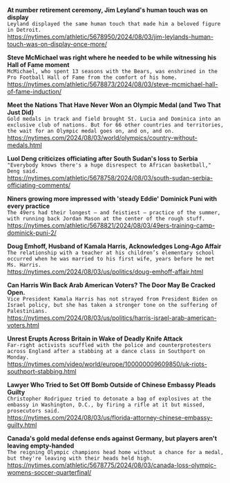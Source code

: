 **At number retirement ceremony, Jim Leyland's human touch was on display**\
`Leyland displayed the same human touch that made him a beloved figure in Detroit.`\
https://nytimes.com/athletic/5678950/2024/08/03/jim-leylands-human-touch-was-on-display-once-more/

**Steve McMichael was right where he needed to be while witnessing his Hall of Fame moment**\
`McMichael, who spent 13 seasons with the Bears, was enshrined in the Pro Football Hall of Fame from the comfort of his home.`\
https://nytimes.com/athletic/5678873/2024/08/03/steve-mcmichael-hall-of-fame-induction/

**Meet the Nations That Have Never Won an Olympic Medal (and Two That Just Did)**\
`Gold medals in track and field brought St. Lucia and Dominica into an exclusive club of nations. But for 66 other countries and territories, the wait for an Olympic medal goes on, and on, and on.`\
https://nytimes.com/2024/08/03/world/olympics/country-without-medals.html

**Luol Deng criticizes officiating after South Sudan's loss to Serbia**\
`"Everybody knows there's a huge disrespect to African basketball," Deng said.`\
https://nytimes.com/athletic/5678758/2024/08/03/south-sudan-serbia-officiating-comments/

**Niners growing more impressed with 'steady Eddie' Dominick Puni with every practice**\
`The 49ers had their longest — and feistiest — practice of the summer, with running back Jordan Mason at the center of the rough stuff.`\
https://nytimes.com/athletic/5678821/2024/08/03/49ers-training-camp-dominick-puni-2/

**Doug Emhoff, Husband of Kamala Harris, Acknowledges Long-Ago Affair**\
`The relationship with a teacher at his children’s elementary school occurred when he was married to his first wife, years before he met Ms. Harris.`\
https://nytimes.com/2024/08/03/us/politics/doug-emhoff-affair.html

**Can Harris Win Back Arab American Voters? The Door May Be Cracked Open.**\
`Vice President Kamala Harris has not strayed from President Biden on Israel policy, but she has taken a stronger tone on the suffering of Palestinians.`\
https://nytimes.com/2024/08/03/us/politics/harris-israel-arab-american-voters.html

**Unrest Erupts Across Britain in Wake of Deadly Knife Attack**\
`Far-right activists scuffled with the police and counterprotesters across England after a stabbing at a dance class in Southport on Monday.`\
https://nytimes.com/video/world/europe/100000009609850/uk-riots-southport-stabbing.html

**Lawyer Who Tried to Set Off Bomb Outside of Chinese Embassy Pleads Guilty**\
`Christopher Rodriguez tried to detonate a bag of explosives at the embassy in Washington, D.C., by firing a rifle at it but missed, prosecutors said.`\
https://nytimes.com/2024/08/03/us/florida-attorney-chinese-embassy-guilty.html

**Canada's gold medal defense ends against Germany, but players aren't leaving empty-handed**\
`The reigning Olympic champions head home without a chance for a medal, but they're leaving with their heads held high.`\
https://nytimes.com/athletic/5678775/2024/08/03/canada-loss-olympic-womens-soccer-quarterfinal/


